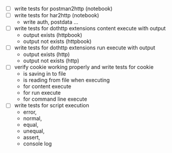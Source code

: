 - [ ] write tests for postman2http (notebook)
- [ ] write tests for har2http (notebook)
  - write auth, postdata ...
- [ ] write tests for dothttp extensions content execute with output
  - output exists (httpbook)
  - output not exists (httpbook)
- [ ] write tests for dothttp extensions run execute with output
  - output exists (http)
  - output not exists (http)
- [ ] verify cookie working properly and write tests for cookie
  - is saving in to file
  - is reading from file when executing
  - for content execute
  - for run execute
  - for command line execute
- [ ] write tests for script execution
  - error, 
  - normal, 
  - equal, 
  - unequal, 
  - assert, 
  - console log